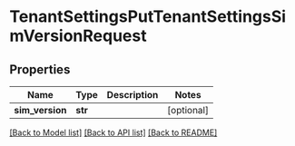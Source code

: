 # TenantSettingsPutTenantSettingsSimVersionRequest


## Properties
Name | Type | Description | Notes
------------ | ------------- | ------------- | -------------
**sim_version** | **str** |  | [optional] 

[[Back to Model list]](../README.md#documentation-for-models) [[Back to API list]](../README.md#documentation-for-api-endpoints) [[Back to README]](../README.md)


